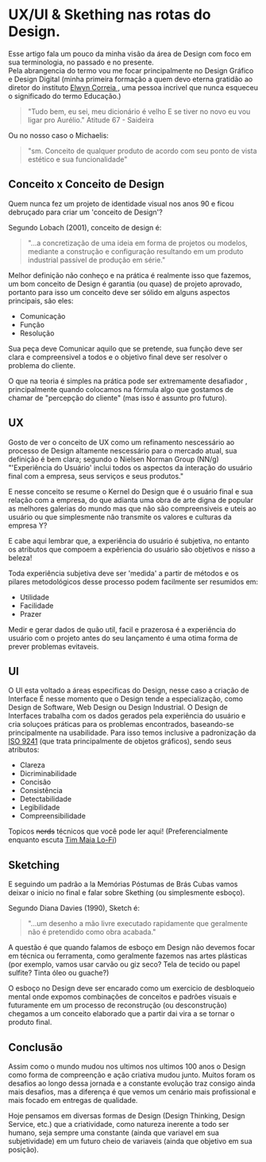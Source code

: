 # UX/UI & Skething nas rotas do Design.

Esse artigo fala um pouco da minha visão da área de Design com foco em sua terminologia, no passado e no presente.<br>
Pela abrangencia do termo vou me focar principalmente no Design Gráfico e Design Digital (minha primeira formação a quem devo eterna gratidão ao diretor do instituto <a href="https://www.linkedin.com/in/elwyn-correia-1235b986/"> Elwyn Correia </a>, uma pessoa incrivel que nunca esqueceu o significado do termo Educação.)

> "Tudo bem, eu sei, meu dicionário é velho
> E se tiver no novo eu vou ligar pro Aurélio."
>                              Atitude 67 - Saideira


Ou no nosso caso o Michaelis:
> "sm. Conceito de qualquer produto de acordo com seu ponto de vista estético e sua funcionalidade"


## Conceito x Conceito de Design

Quem nunca fez um projeto de identidade visual nos anos 90 e ficou debruçado para criar um 'conceito de Design'?

Segundo Lobach (2001), conceito de design é: 
> "...a concretização de uma ideia em forma de projetos ou modelos, mediante a construção e configuração resultando em um produto industrial passível de produção em série."

Melhor definição não conheço e na prática é realmente isso que fazemos, um bom conceito de Design é garantia (ou quase) de projeto aprovado, portanto para isso um conceito deve ser sólido em alguns aspectos principais, são eles:

- Comunicação
- Função
- Resolução

Sua peça deve Comunicar aquilo que se pretende, sua função deve ser clara e compreensivel a todos e o objetivo final deve ser resolver o problema do cliente.

O que na teoria é simples na prática pode ser extremamente desafiador , principalmente quando colocamos na fórmula algo que gostamos de chamar de "percepção do cliente" (mas isso é assunto pro futuro).


## UX
Gosto de ver o conceito de UX como um refinamento nescessário ao processo de Design altamente nescessário para o mercado atual, sua definição é bem clara; segundo o Nielsen Norman Group (NN/g) "'Experiência do Usuário' inclui todos os aspectos da interação do usuário final com a empresa, seus serviços e seus produtos."

E nesse conceito se resume o Kernel do Design que é o usuário final e sua relação com a empresa, do que adianta uma obra de arte digna de popular as melhores galerias do mundo mas que não são compreensiveis e uteis ao usuário ou que simplesmente não transmite os valores e culturas da empresa Y?

E cabe aqui lembrar que, a experiência do usuário é subjetiva, no entanto os atributos que compoem a expêriencia do usuário são objetivos e nisso a beleza!

Toda experiência subjetiva deve ser 'medida' a partir de métodos e os pilares metodológicos desse processo podem facilmente ser resumidos em:

- Utilidade
- Facilidade
- Prazer

Medir e gerar dados de quão util, facil e prazerosa é a experiência do usuário com o projeto antes do seu lançamento é uma otima forma de prever problemas evitaveis.

## UI
O UI esta voltado a áreas especificas do Design, nesse caso a criação de Interface
É nesse momento que o Design tende a especialização, como Design de Software, Web Design ou Design Industrial.
O Design de Interfaces trabalha com os dados gerados pela experiência do usuário e cria soluçoes práticas para os problemas encontrados, baseando-se principalmente na usabilidade.
Para isso temos inclusive a padronização da <a href="https://en.wikipedia.org/wiki/ISO_9241">ISO 9241</a> (que trata principalmente de objetos gráficos), sendo seus atributos:
- Clareza
- Dicriminabilidade
- Concisão
- Consistência
- Detectabilidade
- Legibilidade
- Compreensibilidade

Topicos ~~nerds~~ técnicos que você pode ler aqui! (Preferencialmente enquanto escuta <a href="https://www.youtube.com/watch?v=qqfMAf3IFE0">Tim Maia Lo-Fi</a>)


## Sketching

E seguindo um padrão a la Memórias Póstumas de Brás Cubas vamos deixar o inicio no final e falar sobre Skething (ou simplesmente esboço).

Segundo Diana Davies (1990), Sketch é: 
> "...um desenho a mão livre executado rapidamente que geralmente não é pretendido como obra acabada."

A questão é que quando falamos de esboço em Design não devemos focar em técnica ou ferramenta, como geralmente fazemos nas artes plásticas (por exemplo, vamos usar carvão ou giz seco? Tela de tecido ou papel sulfite? Tinta óleo ou guache?)

O esboço no Design deve ser encarado como um exercicio de desbloqueio mental onde expomos combinações de conceitos e padrões visuais e futuramente em um processo de reconstrução (ou desconstrução) chegamos a um conceito elaborado que a partir dai vira a se tornar o produto final.

## Conclusão
Assim como o mundo mudou nos ultimos nos ultimos 100 anos o Design como forma de compreenção e ação criativa mudou junto. Muitos foram os desafios ao longo dessa jornada e a constante evolução traz consigo ainda mais desafios, mas a diferença é que vemos um cenário mais profissional e mais focado em entregas de qualidade.

Hoje pensamos em diversas formas de Design (Design Thinking, Design Service, etc.) que a criatividade, como natureza inerente a todo ser humano, seja sempre uma constante (ainda que variavel em sua subjetividade) em um futuro cheio de variaveis (ainda que objetivo em sua posição). 








